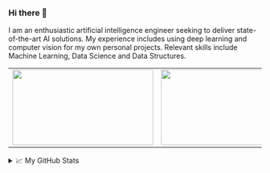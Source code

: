 ### Hi there 👋

I am an enthusiastic artificial intelligence engineer seeking to deliver state-of-the-art AI solutions. My experience includes using deep learning and computer vision for my own personal projects. Relevant skills include Machine Learning, Data Science and Data Structures.

 
<table style="margin-left:auto; margin-right:auto; ">
  <tr>
    <td><img src="https://raw.githubusercontent.com/spacewalk01/tensorrt-openpose/main/results/test1.gif" height=150px width=280px></td>
    <td><img src="https://user-images.githubusercontent.com/6389915/157934299-5606f414-9814-4eb8-a128-f916a617f0bc.gif" height=150px width=280px></td>
    <td><img src="https://user-images.githubusercontent.com/6389915/157935052-8d2e4aeb-d207-4646-9763-c779ab044118.gif" height=150px width=280px></td>

  </tr>
  <tr>
  </tr>
</table>



<details>
<summary>📈 My GitHub Stats</summary>

 <br/>
 
<p align="center"> <img src="https://github-readme-stats.vercel.app/api?username=spacewalk01&show_icons=true&hide_title=true&&hide=prs&include_all_commits=true,hide_border=false" alt="hukaixuan19970627" />


</details>

